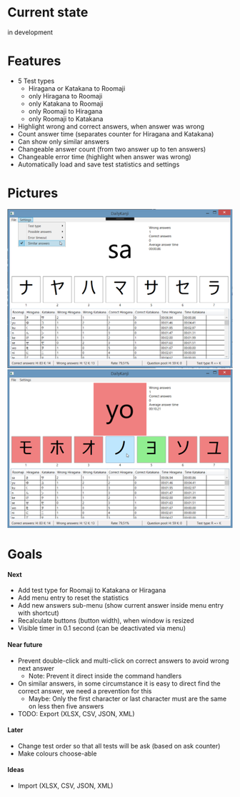# Current state
in development

# Features
* 5 Test types
  * Hiragana or Katakana to Roomaji
  * only Hiragana to Roomaji
  * only Katakana to Roomaji
  * only Roomaji to Hiragana
  * only Roomaji to Katakana
* Highlight wrong and correct answers, when answer was wrong
* Count answer time (separates counter for Hiragana and Katakana)
* Can show only similar answers
* Changeable answer count (from two answer up to ten answers)
* Changeable error time (highlight when answer was wrong)
* Automatically load and save test statistics and settings

# Pictures
![Daily Kanji](DailyKanji.png)
![Daily Kanji - Error](DailyKanji-Error.png)

# Goals

#### Next
* Add test type for Roomaji to Katakana or Hiragana
* Add menu entry to reset the statistics
* Add new answers sub-menu (show current answer inside menu entry with shortcut)
* Recalculate buttons (button width), when window is resized
* Visible timer in 0.1 second (can be deactivated via menu)

#### Near future
* Prevent double-click and multi-click on correct answers to avoid wrong next answer
  * Note: Prevent it direct inside the command handlers
* On similar answers, in some circumstance it is easy to direct find the correct answer, we need a prevention for this 
  * Maybe: Only the first character or last character must are the same on less then five answers
* TODO: Export (XLSX, CSV, JSON, XML)

#### Later
* Change test order so that all tests will be ask (based on ask counter)
* Make colours choose-able

#### Ideas
* Import (XLSX, CSV, JSON, XML)
